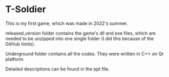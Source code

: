 # T-Soldier
This is my first game, which was made in 2022's summer.

released_version folder contains the game's dll and exe files, which are needed to be unzipped into one single folder (I did this because of the GitHub limits).

Underground folder contains all the codes. They were written in C++ on Qt platform.

Detailed descriptions can be found in the ppt file.
